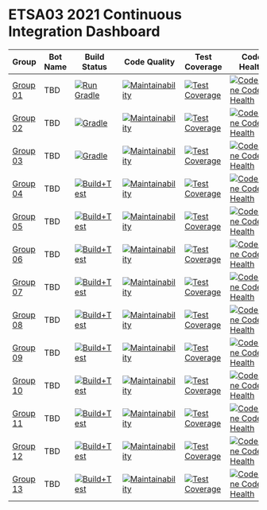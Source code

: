 # ETSA03 2021 Continuous Integration Dashboard

| Group | Bot Name | Build Status  | Code Quality | Test Coverage | Code Health |
| ------------- | ------------- | ------------- | ------------ | -------------------- | -------------------- |
| [Group 01](https://github.com/lunduniversity-etsa03-2021/group01) | TBD | [![Run Gradle](https://github.com/lunduniversity-etsa03-2021/group01/actions/workflows/build_and_test.yml/badge.svg)](https://github.com/lunduniversity-etsa03-2021/group01/actions/workflows/build_and_test.yml) | [![Maintainability](https://api.codeclimate.com/v1/badges/35b97595d7816841a2dc/maintainability)](https://codeclimate.com/repos/6051f3043211b301b5011354/maintainability) | [![Test Coverage](https://api.codeclimate.com/v1/badges/35b97595d7816841a2dc/test_coverage)](https://codeclimate.com/repos/6051f3043211b301b5011354/test_coverage) | [![CodeScene Code Health](https://codescene.io/projects/7495/status-badges/code-health)](https://codescene.io/projects/7495) |
| [Group 02](https://github.com/lunduniversity-etsa03-2021/group02) | TBD | [![Gradle](https://github.com/lunduniversity-etsa03-2021/group02/actions/workflows/build_and_test.yml/badge.svg)](https://github.com/lunduniversity-etsa03-2021/group02/actions/workflows/build_and_test.yml) | [![Maintainability](https://api.codeclimate.com/v1/badges/8f047319b7742941fc14/maintainability)](https://codeclimate.com/repos/605200e18634e7470f000141/maintainability) | [![Test Coverage](https://api.codeclimate.com/v1/badges/8f047319b7742941fc14/test_coverage)](https://codeclimate.com/repos/605200e18634e7470f000141/test_coverage) | [![CodeScene Code Health](https://codescene.io/projects/7496/status-badges/code-health)](https://codescene.io/projects/7496) |
| [Group 03](https://github.com/lunduniversity-etsa03-2021/group03) | TBD | [![Gradle](https://github.com/lunduniversity-etsa03-2021/group03/actions/workflows/build_and_test.yml/badge.svg)](https://github.com/lunduniversity-etsa03-2021/group03/actions/workflows/build_and_test.yml) | [![Maintainability](https://api.codeclimate.com/v1/badges/0eb9e308edfd8c7e6cb3/maintainability)](https://codeclimate.com/repos/605205a0c80aaf46fa000eec/maintainability) | [![Test Coverage](https://api.codeclimate.com/v1/badges/0eb9e308edfd8c7e6cb3/test_coverage)](https://codeclimate.com/repos/605205a0c80aaf46fa000eec/test_coverage) | [![CodeScene Code Health](https://codescene.io/projects/7497/status-badges/code-health)](https://codescene.io/projects/7497) |
| [Group 04](https://github.com/lunduniversity-etsa03-2021/group04) | TBD | [![Build+Test](https://github.com/lunduniversity-etsa03-2021/group04/actions/workflows/build_and_test.yml/badge.svg)](https://github.com/lunduniversity-etsa03-2021/group04/actions/workflows/build_and_test.yml) | [![Maintainability](https://api.codeclimate.com/v1/badges/845a0149eb7b4b23f1d7/maintainability)](https://codeclimate.com/repos/605207ab4d3e8d462a000e79/maintainability) | [![Test Coverage](https://api.codeclimate.com/v1/badges/845a0149eb7b4b23f1d7/test_coverage)](https://codeclimate.com/repos/605207ab4d3e8d462a000e79/test_coverage) | [![CodeScene Code Health](https://codescene.io/projects/7497/status-badges/code-health)](https://codescene.io/projects/7497) |
| [Group 05](https://github.com/lunduniversity-etsa03-2021/group05) | TBD | [![Build+Test](https://github.com/lunduniversity-etsa03-2021/group05/actions/workflows/build_and_test.yml/badge.svg)](https://github.com/lunduniversity-etsa03-2021/group05/actions/workflows/build_and_test.yml) | [![Maintainability](https://api.codeclimate.com/v1/badges/233c044e933cb3c37a36/maintainability)](https://codeclimate.com/repos/6052097f8634e74675002dc4/maintainability) | [![Test Coverage](https://api.codeclimate.com/v1/badges/233c044e933cb3c37a36/test_coverage)](https://codeclimate.com/repos/6052097f8634e74675002dc4/test_coverage) | [![CodeScene Code Health](https://codescene.io/projects/7499/status-badges/code-health)](https://codescene.io/projects/7499) |
| [Group 06](https://github.com/lunduniversity-etsa03-2021/group06) | TBD | [![Build+Test](https://github.com/lunduniversity-etsa03-2021/group06/actions/workflows/build_and_test.yml/badge.svg)](https://github.com/lunduniversity-etsa03-2021/group06/actions/workflows/build_and_test.yml) | [![Maintainability](https://api.codeclimate.com/v1/badges/26265b45673ccce8fcd5/maintainability)](https://codeclimate.com/repos/60520ad74d3e8d464500309a/maintainability) | [![Test Coverage](https://api.codeclimate.com/v1/badges/26265b45673ccce8fcd5/test_coverage)](https://codeclimate.com/repos/60520ad74d3e8d464500309a/test_coverage) | [![CodeScene Code Health](https://codescene.io/projects/7499/status-badges/code-health)](https://codescene.io/projects/7499) |
| [Group 07](https://github.com/lunduniversity-etsa03-2021/group07) | TBD | [![Build+Test](https://github.com/lunduniversity-etsa03-2021/group07/actions/workflows/build_and_test.yml/badge.svg)](https://github.com/lunduniversity-etsa03-2021/group07/actions/workflows/build_and_test.yml) | [![Maintainability](https://api.codeclimate.com/v1/badges/7098fe61b192e2936171/maintainability)](https://codeclimate.com/repos/60520cf68634e745b90007f9/maintainability) | [![Test Coverage](https://api.codeclimate.com/v1/badges/7098fe61b192e2936171/test_coverage)](https://codeclimate.com/repos/60520cf68634e745b90007f9/test_coverage) | [![CodeScene Code Health](https://codescene.io/projects/7501/status-badges/code-health)](https://codescene.io/projects/7501) |
| [Group 08](https://github.com/lunduniversity-etsa03-2021/group08) | TBD | [![Build+Test](https://github.com/lunduniversity-etsa03-2021/group08/actions/workflows/build_and_test.yml/badge.svg)](https://github.com/lunduniversity-etsa03-2021/group08/actions/workflows/build_and_test.yml) | [![Maintainability](https://api.codeclimate.com/v1/badges/85dc2a496c1056507808/maintainability)](https://codeclimate.com/repos/60520e164d3e8d4645003246/maintainability) | [![Test Coverage](https://api.codeclimate.com/v1/badges/85dc2a496c1056507808/test_coverage)](https://codeclimate.com/repos/60520e164d3e8d4645003246/test_coverage) | [![CodeScene Code Health](https://codescene.io/projects/7502/status-badges/code-health)](https://codescene.io/projects/7502) |
| [Group 09](https://github.com/lunduniversity-etsa03-2021/group09) | TBD | [![Build+Test](https://github.com/lunduniversity-etsa03-2021/group09/actions/workflows/build_and_test.yml/badge.svg)](https://github.com/lunduniversity-etsa03-2021/group09/actions/workflows/build_and_test.yml) | [![Maintainability](https://api.codeclimate.com/v1/badges/00458e59652e5fb40c85/maintainability)](https://codeclimate.com/repos/60520f9bc80aaf468b0063ed/maintainability) | [![Test Coverage](https://api.codeclimate.com/v1/badges/00458e59652e5fb40c85/test_coverage)](https://codeclimate.com/repos/60520f9bc80aaf468b0063ed/test_coverage) | [![CodeScene Code Health](https://codescene.io/projects/7756/status-badges/code-health)](https://codescene.io/projects/7756) |
| [Group 10](https://github.com/lunduniversity-etsa03-2021/group10) | TBD | [![Build+Test](https://github.com/lunduniversity-etsa03-2021/group10/actions/workflows/build_and_test.yml/badge.svg)](https://github.com/lunduniversity-etsa03-2021/group10/actions/workflows/build_and_test.yml) | [![Maintainability](https://api.codeclimate.com/v1/badges/2bf95fe2990025bcd5cb/maintainability)](https://codeclimate.com/repos/605210e4e946d04c740030a0/maintainability) | [![Test Coverage](https://api.codeclimate.com/v1/badges/2bf95fe2990025bcd5cb/test_coverage)](https://codeclimate.com/repos/605210e4e946d04c740030a0/test_coverage) | [![CodeScene Code Health](https://codescene.io/projects/7504/status-badges/code-health)](https://codescene.io/projects/7504) |
| [Group 11](https://github.com/lunduniversity-etsa03-2021/group11) | TBD | [![Build+Test](https://github.com/lunduniversity-etsa03-2021/group11/actions/workflows/build_and_test.yml/badge.svg)](https://github.com/lunduniversity-etsa03-2021/group11/actions/workflows/build_and_test.yml) | [![Maintainability](https://api.codeclimate.com/v1/badges/41ae6e3f4c43f8151ea0/maintainability)](https://codeclimate.com/repos/6052595d8634e7470f013ee7/maintainability) | [![Test Coverage](https://api.codeclimate.com/v1/badges/41ae6e3f4c43f8151ea0/test_coverage)](https://codeclimate.com/repos/6052595d8634e7470f013ee7/test_coverage) | [![CodeScene Code Health](https://codescene.io/projects/7505/status-badges/code-health)](https://codescene.io/projects/7505) |
| [Group 12](https://github.com/lunduniversity-etsa03-2021/group12) | TBD | [![Build+Test](https://github.com/lunduniversity-etsa03-2021/group12/actions/workflows/build_and_test.yml/badge.svg)](https://github.com/lunduniversity-etsa03-2021/group12/actions/workflows/build_and_test.yml) | [![Maintainability](https://api.codeclimate.com/v1/badges/8ed5eeeb8b7d6a854eda/maintainability)](https://codeclimate.com/repos/60525b818634e7472e01db08/maintainability) | [![Test Coverage](https://api.codeclimate.com/v1/badges/8ed5eeeb8b7d6a854eda/test_coverage)](https://codeclimate.com/repos/60525b818634e7472e01db08/test_coverage) | [![CodeScene Code Health](https://codescene.io/projects/7506/status-badges/code-health)](https://codescene.io/projects/7506) |
| [Group 13](https://github.com/lunduniversity-etsa03-2021/group13) | TBD | [![Build+Test](https://github.com/lunduniversity-etsa03-2021/group13/actions/workflows/build_and_test.yml/badge.svg)](https://github.com/lunduniversity-etsa03-2021/group13/actions/workflows/build_and_test.yml) | [![Maintainability](https://api.codeclimate.com/v1/badges/8f119ac71d48622cdddc/maintainability)](https://codeclimate.com/repos/60525d0e7a53d1447b0135dc/maintainability) | [![Test Coverage](https://api.codeclimate.com/v1/badges/8f119ac71d48622cdddc/test_coverage)](https://codeclimate.com/repos/60525d0e7a53d1447b0135dc/test_coverage) | [![CodeScene Code Health](https://codescene.io/projects/7507/status-badges/code-health)](https://codescene.io/projects/7507) |

